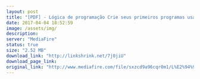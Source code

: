 ```yaml
---
layout: post
title: "[PDF] - Lógica de programação Crie seus primeiros programas usando JavaScript e HTML"
date: 2017-04-04 18:52:59
image: /assets/img/
description:
server: "MediaFire"
status: true
size: "2.52 MB"
download_link: "http://linkshrink.net/7j0jiU"
download_page_link:
original_link: "http://www.mediafire.com/file/sxzcd9a96cqr0m1/L%E2%94%9C%E2%94%82gica_de_programacao_Crie_seus_primeiros_programas_usando_JavaScript_e_HTML.pdf"
---
```

